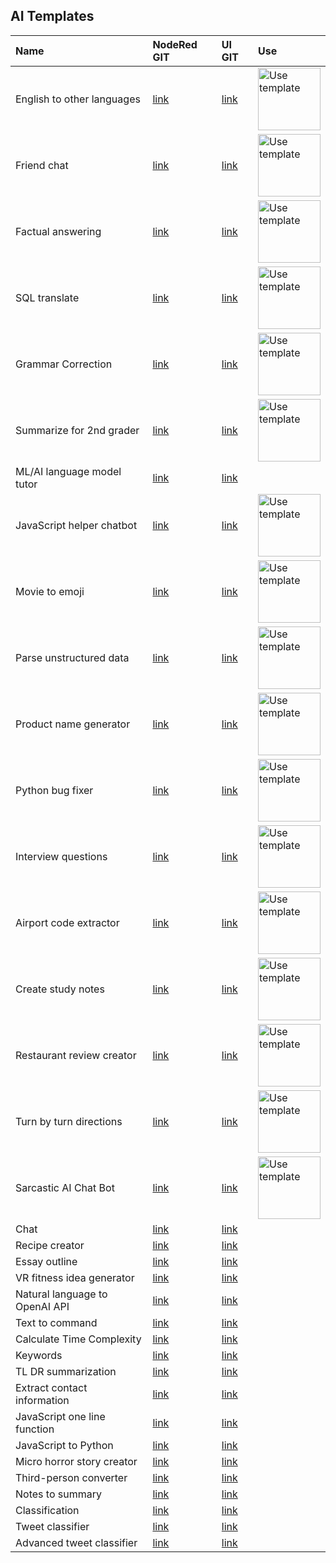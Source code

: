 ## AI Templates
| Name | NodeRed GIT | UI GIT | Use |
|:-----------|:-----------|:-----------|:-----------|
| English to other languages | [link](https://github.com/UBOS-tech/ubos-template-AI-English-to-other-languages-NR) | [link](https://github.com/UBOS-tech/ubos-template-AI-English-to-other-languages-UI) | <a href="https://platform.ubos.tech/?templateId=645c9dab3023c6001004f3b4"><img src="https://ubos.tech/wp-content/uploads/2023/06/download-logo.png" alt="Use template" width="100"></a>
| Friend chat | [link](https://github.com/UBOS-tech/ubos-template-AI-friend-chat-NR) | [link](https://github.com/UBOS-tech/ubos-template-AI-friend-chat-UI) | <a href="https://platform.ubos.tech/?templateId=645cbd443023c6001004f3bf"><img src="https://ubos.tech/wp-content/uploads/2023/06/download-logo.png" alt="Use template" width="100"></a>
| Factual answering | [link](https://github.com/UBOS-tech/ubos-template-AI-factual-answering-NR) | [link](https://github.com/UBOS-tech/ubos-template-AI-factual-answering-UI) | <a href="https://platform.ubos.tech/?templateId=645caf753023c6001004f3b6"><img src="https://ubos.tech/wp-content/uploads/2023/06/download-logo.png" alt="Use template" width="100"></a>
| SQL translate | [link](https://github.com/UBOS-tech/ubos-template-AI-SQL-translate-NR) | [link](https://github.com/UBOS-tech/ubos-template-AI-SQL-translate-UI) | <a href="https://platform.ubos.tech/?templateId=645cadc63023c6001004f3b5"><img src="https://ubos.tech/wp-content/uploads/2023/06/download-logo.png" alt="Use template" width="100"></a>
| Grammar Correction | [link](https://github.com/UBOS-tech/ubos-template-AI-grammar-correction-NR) | [link](https://github.com/UBOS-tech/ubos-template-AI-grammar-correction-UI) | <a href="https://platform.ubos.tech/?templateId=645cb1bc3023c6001004f3b7"><img src="https://ubos.tech/wp-content/uploads/2023/06/download-logo.png" alt="Use template" width="100"></a>
| Summarize for 2nd grader | [link](https://github.com/UBOS-tech/ubos-template-AI-summarize-for-2nd-grader-NR) | [link](https://github.com/UBOS-tech/ubos-template-AI-summarize-for-2nd-grader-UI) | <a href="https://platform.ubos.tech/?templateId=645cb38d3023c6001004f3b8"><img src="https://ubos.tech/wp-content/uploads/2023/06/download-logo.png" alt="Use template" width="100"></a>
| ML/AI language model tutor | [link](https://github.com/UBOS-tech/ubos-template-AI-language-model-tutor-NR) | [link](https://github.com/UBOS-tech/ubos-template-AI-language-model-tutor-UI) |  | <a href="https://platform.ubos.tech/?templateId=645cb4fc3023c6001004f3b9"><img src="https://ubos.tech/wp-content/uploads/2023/06/download-logo.png" alt="Use template" width="100"></a>
| JavaScript helper chatbot | [link](https://github.com/UBOS-tech/ubos-template-AI-JavaScript-helper-chatbot-NR) | [link](https://github.com/UBOS-tech/ubos-template-AI-JavaScript-helper-chatbot-UI) | <a href="https://platform.ubos.tech/?templateId=645cb5f83023c6001004f3"><img src="https://ubos.tech/wp-content/uploads/2023/06/download-logo.png" alt="Use template" width="100"></a>
| Movie to emoji | [link](https://github.com/UBOS-tech/ubos-template-AI-movie-to-emoji-NR) | [link](https://github.com/UBOS-tech/ubos-template-AI-movie-to-emoji-UI) | <a href="https://platform.ubos.tech/?templateId=645cb74b3023c6001004f3bb"><img src="https://ubos.tech/wp-content/uploads/2023/06/download-logo.png" alt="Use template" width="100"></a>
| Parse unstructured data | [link](https://github.com/UBOS-tech/ubos-template-AI-parse-unstructured-data-NR) | [link](https://github.com/UBOS-tech/ubos-template-AI-parse-unstructured-data-UI) | <a href="https://platform.ubos.tech/?templateId=645cb8993023c6001004f3bc"><img src="https://ubos.tech/wp-content/uploads/2023/06/download-logo.png" alt="Use template" width="100"></a>
| Product name generator | [link](https://github.com/UBOS-tech/ubos-template-AI-product-name-generator-NR) | [link](https://github.com/UBOS-tech/ubos-template-AI-product-name-generator-UI) | <a href="https://platform.ubos.tech/?templateId=645cbaf93023c6001004f3bd"><img src="https://ubos.tech/wp-content/uploads/2023/06/download-logo.png" alt="Use template" width="100"></a>
| Python bug fixer | [link](https://github.com/UBOS-tech/ubos-template-AI-python-bug-fixer-NR) | [link](https://github.com/UBOS-tech/ubos-template-AI-python-bug-fixer-UI) | <a href="https://platform.ubos.tech/?templateId=645cbc243023c6001004f3be"><img src="https://ubos.tech/wp-content/uploads/2023/06/download-logo.png" alt="Use template" width="100"></a>
| Interview questions | [link](https://github.com/UBOS-tech/ubos-template-AI-python-bug-fixer-NR) | [link](https://github.com/UBOS-tech/ubos-template-AI-python-bug-fixer-UI) | <a href="https://platform.ubos.tech/?templateId=645ccd623023c6001004f3c1"><img src="https://ubos.tech/wp-content/uploads/2023/06/download-logo.png" alt="Use template" width="100"></a>
| Airport code extractor | [link](https://github.com/UBOS-tech/ubos-template-AI-airport-code-extractor-NR) | [link](https://github.com/UBOS-tech/ubos-template-AI-airport-code-extractor-UI) | <a href="https://platform.ubos.tech/?templateId=645ccc693023c6001004f3c0"><img src="https://ubos.tech/wp-content/uploads/2023/06/download-logo.png" alt="Use template" width="100"></a>
| Create study notes | [link](https://github.com/UBOS-tech/ubos-template-AI-create-study-notes-NR) | [link](https://github.com/UBOS-tech/ubos-template-AI-create-study-notes-UI) | <a href="https://platform.ubos.tech/?templateId=645cce623023c6001004f3c2"><img src="https://ubos.tech/wp-content/uploads/2023/06/download-logo.png" alt="Use template" width="100"></a>
| Restaurant review creator | [link](https://github.com/UBOS-tech/ubos-template-AI-restaurant-review-creator-NR) | [link](https://github.com/UBOS-tech/ubos-template-AI-restaurant-review-creator-UI) | <a href="https://platform.ubos.tech/?templateId=645cd01d3023c6001004f3c3"><img src="https://ubos.tech/wp-content/uploads/2023/06/download-logo.png" alt="Use template" width="100"></a>
| Turn by turn directions | [link](https://github.com/UBOS-tech/ubos-template-AI-turn-by-turn-directions-NR) | [link](https://github.com/UBOS-tech/ubos-template-AI-turn-by-turn-directions-UI) | <a href="https://platform.ubos.tech/?templateId=645cd1093023c6001004f3c4"><img src="https://ubos.tech/wp-content/uploads/2023/06/download-logo.png" alt="Use template" width="100"></a>
| Sarcastic AI Chat Bot | [link](https://github.com/UBOS-tech/ubos-template-AI-marv-the-sarcastic-chat-bot-NR) | [link](https://github.com/UBOS-tech/ubos-template-AI-marv-the-sarcastic-chat-bot-UI) | <a href="https://platform.ubos.tech/?templateId=645cd2983023c6001004f3c5"><img src="https://ubos.tech/wp-content/uploads/2023/06/download-logo.png" alt="Use template" width="100"></a>
| Chat | [link](https://github.com/UBOS-tech/ubos-template-AI-chat-NR) | [link](https://github.com/UBOS-tech/ubos-template-AI-chat-UI) |  | <a href="https://platform.ubos.tech/?templateId=645cd41e3023c6001004f3c6"><img src="https://ubos.tech/wp-content/uploads/2023/06/download-logo.png" alt="Use template" width="100"></a>
| Recipe creator | [link](https://github.com/UBOS-tech/ubos-template-AI-recipe-creator-NR) | [link](https://github.com/UBOS-tech/ubos-template-AI-recipe-creator-UI) |  | <a href="https://platform.ubos.tech/?templateId=645cd5d13023c6001004f3c7"><img src="https://ubos.tech/wp-content/uploads/2023/06/download-logo.png" alt="Use template" width="100"></a>
| Essay outline | [link](https://github.com/UBOS-tech/ubos-template-AI-essay-outline-NR) | [link](https://github.com/UBOS-tech/ubos-template-AI-essay-outline-UI) |  | <a href="https://platform.ubos.tech/?templateId=645cd7433023c6001004f3c8"><img src="https://ubos.tech/wp-content/uploads/2023/06/download-logo.png" alt="Use template" width="100"></a>
| VR fitness idea generator | [link](https://github.com/UBOS-tech/ubos-template-AI-VR-fitness-idea-generator-NR) | [link](https://github.com/UBOS-tech/ubos-template-AI-VR-fitness-idea-generator-UI) |  | <a href="https://platform.ubos.tech/?templateId=645cd84e3023c6001004f3c9"><img src="https://ubos.tech/wp-content/uploads/2023/06/download-logo.png" alt="Use template" width="100"></a>
| Natural language to OpenAI API | [link](https://github.com/UBOS-tech/ubos-template-AI-natural-language-to-OpenAI-API-NR) | [link](https://github.com/UBOS-tech/ubos-template-AI-natural-language-to-OpenAI-API-UI) |  | <a href="https://platform.ubos.tech/?templateId=645cdb9d3023c6001004f3ca"><img src="https://ubos.tech/wp-content/uploads/2023/06/download-logo.png" alt="Use template" width="100"></a>
| Text to command | [link](https://github.com/UBOS-tech/ubos-template-AI-text-to-command-NR) | [link](https://github.com/UBOS-tech/ubos-template-AI-text-to-command-UI) |  | <a href="https://platform.ubos.tech/?templateId=645cdcfb3023c6001004f3cb"><img src="https://ubos.tech/wp-content/uploads/2023/06/download-logo.png" alt="Use template" width="100"></a>
| Calculate Time Complexity | [link](https://github.com/UBOS-tech/ubos-template-AI-calculate-time-complexity-NR) | [link](https://github.com/UBOS-tech/ubos-template-AI-calculate-time-complexity-UI) |  | <a href="https://platform.ubos.tech/?templateId=645cdf003023c6001004f3cc"><img src="https://ubos.tech/wp-content/uploads/2023/06/download-logo.png" alt="Use template" width="100"></a>
| Keywords | [link](https://github.com/UBOS-tech/ubos-template-AI-keywords-NR) | [link](https://github.com/UBOS-tech/ubos-template-AI-keywords-UI) |  | <a href="https://platform.ubos.tech/?templateId=645ce2443023c6001004f3cd"><img src="https://ubos.tech/wp-content/uploads/2023/06/download-logo.png" alt="Use template" width="100"></a>
| TL DR summarization | [link](https://github.com/UBOS-tech/ubos-template-AI-TL-DR-summarization-NR) | [link](https://github.com/UBOS-tech/ubos-template-AI-TL-DR-summarization-UI) |  | <a href="https://platform.ubos.tech/?templateId=645cf0a53023c6001004f3d7"><img src="https://ubos.tech/wp-content/uploads/2023/06/download-logo.png" alt="Use template" width="100"></a>
| Extract contact information | [link](https://github.com/UBOS-tech/ubos-template-AI-extract-contact-information-NR) | [link](https://github.com/UBOS-tech/ubos-template-AI-extract-contact-information-UI) |  | <a href="https://platform.ubos.tech/?templateId=645ce45f3023c6001004f3ce"><img src="https://ubos.tech/wp-content/uploads/2023/06/download-logo.png" alt="Use template" width="100"></a>
| JavaScript one line function | [link](https://github.com/UBOS-tech/ubos-template-AI-JavaScript-one-line-fn-NR) | [link](https://github.com/UBOS-tech/ubos-template-AI-JavaScript-one-line-fn-UI) |  | <a href="https://platform.ubos.tech/?templateId=645ce5e63023c6001004f3d0"><img src="https://ubos.tech/wp-content/uploads/2023/06/download-logo.png" alt="Use template" width="100"></a>
| JavaScript to Python | [link](https://github.com/UBOS-tech/ubos-template-AI-JavaScript-to-Python-NR) | [link](https://github.com/UBOS-tech/ubos-template-AI-JavaScript-to-Python-UI) |  | <a href="https://platform.ubos.tech/?templateId=645ce5333023c6001004f3cf"><img src="https://ubos.tech/wp-content/uploads/2023/06/download-logo.png" alt="Use template" width="100"></a>
| Micro horror story creator | [link](https://github.com/UBOS-tech/ubos-template-AI-micro-horror-story-creator-NR) | [link](https://github.com/UBOS-tech/ubos-template-AI-micro-horror-story-creator-UI) |  | <a href="https://platform.ubos.tech/?templateId=645ce6c43023c6001004f3d1"><img src="https://ubos.tech/wp-content/uploads/2023/06/download-logo.png" alt="Use template" width="100"></a>
| Third-person converter | [link](https://github.com/UBOS-tech/ubos-template-AI-third-person-converter-NR) | [link](https://github.com/UBOS-tech/ubos-template-AI-third-person-converter-UI) |  | <a href="https://platform.ubos.tech/?templateId=645ce8a03023c6001004f3d2"><img src="https://ubos.tech/wp-content/uploads/2023/06/download-logo.png" alt="Use template" width="100"></a>
| Notes to summary | [link](https://github.com/UBOS-tech/ubos-template-AI-notes-to-summary-NR) | [link](https://github.com/UBOS-tech/ubos-template-AI-notes-to-summary-UI) |  | <a href="https://platform.ubos.tech/?templateId=645ce9b73023c6001004f3d3"><img src="https://ubos.tech/wp-content/uploads/2023/06/download-logo.png" alt="Use template" width="100"></a>
| Classification | [link](https://github.com/UBOS-tech/ubos-template-AI-classification-NR) | [link](https://github.com/UBOS-tech/ubos-template-AI-classification-UI) |  | <a href="https://platform.ubos.tech/?templateId=645cebfe3023c6001004f3d4"><img src="https://ubos.tech/wp-content/uploads/2023/06/download-logo.png" alt="Use template" width="100"></a>
| Tweet classifier | [link](https://github.com/UBOS-tech/ubos-template-AI-tweet-classifier-NR) | [link](https://github.com/UBOS-tech/ubos-template-AI-tweet-classifier-UI) |  | <a href="https://platform.ubos.tech/?templateId=645cef623023c6001004f3d6"><img src="https://ubos.tech/wp-content/uploads/2023/06/download-logo.png" alt="Use template" width="100"></a>
| Advanced tweet classifier | [link](https://github.com/UBOS-tech/ubos-template-AI-advanced-tweet-classifier-NR) | [link](https://github.com/UBOS-tech/ubos-template-AI-advanced-tweet-classifier-UI) |  | <a href="https://platform.ubos.tech/?templateId=645cee253023c6001004f3d5"><img src="https://ubos.tech/wp-content/uploads/2023/06/download-logo.png" alt="Use template" width="100"></a>
